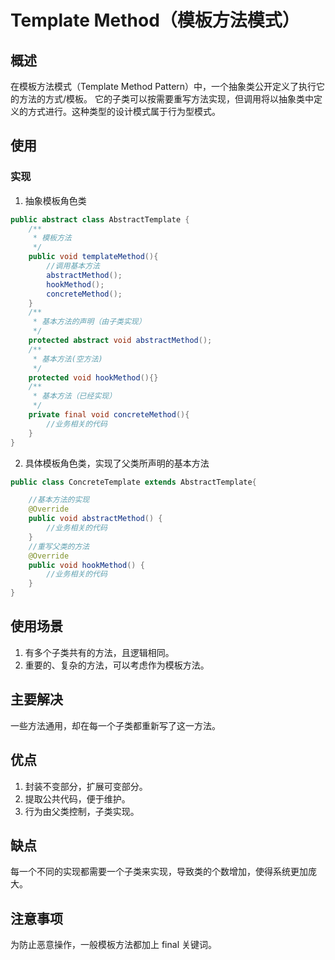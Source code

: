 # Template Method（模板方法模式） #

## 概述 ##

在模板方法模式（Template Method Pattern）中，一个抽象类公开定义了执行它的方法的方式/模板。
它的子类可以按需要重写方法实现，但调用将以抽象类中定义的方式进行。这种类型的设计模式属于行为型模式。

## 使用 ##

### 实现 ###

1. 抽象模板角色类

```Java
public abstract class AbstractTemplate {
    /**
     * 模板方法
     */
    public void templateMethod(){
        //调用基本方法
        abstractMethod();
        hookMethod();
        concreteMethod();
    }
    /**
     * 基本方法的声明（由子类实现）
     */
    protected abstract void abstractMethod();
    /**
     * 基本方法(空方法)
     */
    protected void hookMethod(){}
    /**
     * 基本方法（已经实现）
     */
    private final void concreteMethod(){
        //业务相关的代码
    }
}
```

2. 具体模板角色类，实现了父类所声明的基本方法

```Java
public class ConcreteTemplate extends AbstractTemplate{

    //基本方法的实现
    @Override
    public void abstractMethod() {
        //业务相关的代码
    }
    //重写父类的方法
    @Override
    public void hookMethod() {
        //业务相关的代码
    }
}
```

## 使用场景 ##

1. 有多个子类共有的方法，且逻辑相同。
2. 重要的、复杂的方法，可以考虑作为模板方法。

## 主要解决 ##

一些方法通用，却在每一个子类都重新写了这一方法。

## 优点 ##

1. 封装不变部分，扩展可变部分。
2. 提取公共代码，便于维护。
3. 行为由父类控制，子类实现。

## 缺点 ##

每一个不同的实现都需要一个子类来实现，导致类的个数增加，使得系统更加庞大。

## 注意事项 ##

为防止恶意操作，一般模板方法都加上 final 关键词。